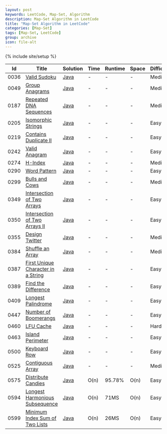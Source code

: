```yaml
---
layout: post
keywords: LeetCode, Map-Set, Algorithm
description: Map-Set Algorithm in LeetCode
title: "Map-Set Algorithm in LeetCode"
categories: [Map-Set]
tags: [Map-Set, LeetCode]
group: archive
icon: file-alt
---
```

{% include site/setup %}

|Id  | Title  | Solution   | Time | Runtime |  Space | Difficulty  | Catagory|
 ------------ | ------------ | ------------ | ------------ | ------------ | ------------ | ------------ | ------------
|0036|[Valid Sudoku](https://leetcode.com/problems/valid-sudoku)| [Java](https://e.srl/leetcode-36/)  |-|-|-|  Medium |Set|
|0049|[Group Anagrams](https://leetcode.com/problems/group-anagrams)| [Java](https://e.srl/leetcode-49/)  |-|-|-|  Medium |Map|
|0187|[Repeated DNA Sequences](https://leetcode.com/problems/repeated-dna-sequences/)| [Java](https://e.srl/leetcode-187/)  |-|-|-|  Medium |Map|
|0205|[Isomorphic Strings](https://leetcode.com/problems/isomorphic-strings/) | [Java](https://e.srl/leetcode-205/)  |-|-|-|  Easy |Map|
|0219|[Contains Duplicate II](https://leetcode.com/problems/contains-duplicate-ii) | [Java](https://e.srl/leetcode-219/)  |-|-|-|  Easy |Map|
|0242|[Valid Anagram](https://leetcode.com/problems/valid-anagram/) | [Java](https://e.srl/leetcode-242/)  |-|-|-|  Easy |Map|
|0274|[H-Index](https://leetcode.com/problems/h-index/) | [Java](https://e.srl/leetcode-274/)  |-|-|-|  Medium |Map|
|0290|[Word Pattern](https://leetcode.com/problems/word-pattern/) | [Java](https://e.srl/leetcode-290)  |-|-|-|  Easy |Map|
|0299|[Bulls and Cows](https://leetcode.com/problems/bulls-and-cows/) | [Java](https://e.srl/leetcode-299)  |-|-|-|  Medium |Map|
|0349|[Intersection of Two Arrays](https://leetcode.com/problems/intersection-of-two-arrays/) | [Java](https://e.srl/leetcode-349)  |-|-|-|  Easy |Map|
|0350|[Intersection of Two Arrays II](https://leetcode.com/problems/intersection-of-two-arrays-ii) | [Java](https://e.srl/leetcode-350)  |-|-|-|  Easy |Map|
|0355|[Design Twitter](https://leetcode.com/problems/design-twitter/) | [Java](https://e.srl/leetcode-355)  |-|-|-| Medium |Map|
|0384|[Shuffle an Array](https://leetcode.com/problems/shuffle-an-array/) | [Java](https://e.srl/leetcode-384)  |-|-|-| Medium |Set|
|0387|[First Unique Character in a String](https://leetcode.com/problems/first-unique-character-in-a-string/) | [Java](https://e.srl/leetcode-387)  |-|-|-| Easy |Map|
|0389|[Find the Difference](https://leetcode.com/problems/find-the-difference) | [Java](https://e.srl/leetcode-389)  |-|-|-| Easy |Map|
|0409|[Longest Palindrome](https://leetcode.com/problems/longest-palindrome/) | [Java](https://e.srl/leetcode-409)  |-|-|-| Easy |Map|
|0447|[Number of Boomerangs](https://leetcode.com/problems/number-of-boomerangs/) | [Java](https://e.srl/leetcode-447)  |-|-|-| Easy |Map|
|0460|[LFU Cache](https://leetcode.com/problems/lfu-cache/) | [Java](https://e.srl/leetcode-460)  |-|-|-| Hard |Map|
|0463|[Island Perimeter](https://leetcode.com/problems/island-perimeter/) | [Java](https://e.srl/leetcode-463)  |-|-|-| Easy |Map|
|0500|[Keyboard Row](https://leetcode.com/problems/keyboard-row/) | [Java](https://e.srl/leetcode-500)  |-|-|-| Easy |Map|
|0525|[Contiguous Array](https://leetcode.com/problems/contiguous-array/) | [Java](https://e.srl/leetcode-525)  |-|-|-| Medium |Map|
|0575|[Distribute Candies](https://leetcode.com/problems/distribute-candies)| [Java](https://e.srl/leetcode-575/)  | O(n) |95.78%| O(n)  |  Easy |Set|
|0594|[Longest Harmonious Subsequence](https://leetcode.com/problems/longest-harmonious-subsequence/)| [Java](https://e.srl/leetcode-594/)  | O(n) |71MS| O(n)  |  Easy |Map|
|0599|[Minimum Index Sum of Two Lists](https://leetcode.com/problems/minimum-index-sum-of-two-lists) | [Java](https://e.srl/leetcode-599/)  | O(n) |26MS| O(n)  |  Easy |Map|







